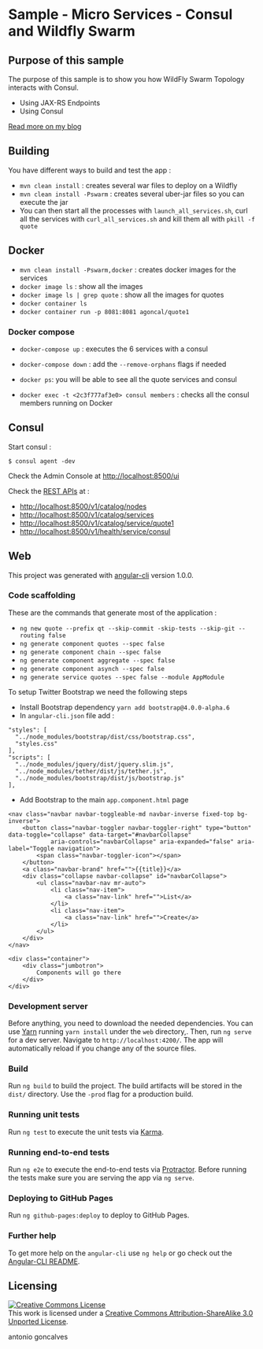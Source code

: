 # Sample - Micro Services - Consul and Wildfly Swarm

## Purpose of this sample

The purpose of this sample is to show you how WildFly Swarm Topology interacts with Consul.

* Using JAX-RS Endpoints
* Using Consul

[Read more on my blog](http://antoniogoncalves.org/2011/01/12/bootstrapping-cdi-in-several-environments/)

## Building

You have different ways to build and test the app : 

* `mvn clean install` : creates several war files to deploy on a Wildfly 
* `mvn clean install -Pswarm` : creates several uber-jar files so you can execute the jar 
* You can then start all the processes with `launch_all_services.sh`, curl all the services with `curl_all_services.sh` and kill them all with `pkill -f quote`

## Docker

* `mvn clean install -Pswarm,docker` : creates docker images for the services 
* `docker image ls` : show all the images
* `docker image ls | grep quote` : show all the images for quotes
* `docker container ls`
* `docker container run -p 8081:8081 agoncal/quote1`

### Docker compose

* `docker-compose up` : executes the 6 services with a consul
* `docker-compose down` : add the `--remove-orphans` flags if needed

* `docker ps`: you will be able to see all the quote services and consul
* `docker exec -t <2c3f777af3e0> consul members` : checks all the consul members running on Docker 


## Consul

Start consul :

    $ consul agent -dev

Check the Admin Console at [http://localhost:8500/ui]()

Check the [REST APIs](https://www.consul.io/docs/agent/http.html) at :

* [http://localhost:8500/v1/catalog/nodes]()
* [http://localhost:8500/v1/catalog/services]()
* [http://localhost:8500/v1/catalog/service/quote1]()
* [http://localhost:8500/v1/health/service/consul]()

## Web

This project was generated with [angular-cli](https://github.com/angular/angular-cli) version 1.0.0.

### Code scaffolding

These are the commands that generate most of the application : 

* `ng new quote --prefix qt --skip-commit -skip-tests --skip-git --routing false`
* `ng generate component quotes --spec false`
* `ng generate component chain --spec false`
* `ng generate component aggregate --spec false`
* `ng generate component asynch --spec false`
* `ng generate service quotes --spec false --module AppModule`

To setup Twitter Bootstrap we need the following steps

* Install Bootstrap dependency `yarn add bootstrap@4.0.0-alpha.6`
* In `angular-cli.json` file add :

```
"styles": [
  "../node_modules/bootstrap/dist/css/bootstrap.css",
  "styles.css"
],
"scripts": [
  "../node_modules/jquery/dist/jquery.slim.js",
  "../node_modules/tether/dist/js/tether.js",
  "../node_modules/bootstrap/dist/js/bootstrap.js"
],
```

* Add Bootstrap to the main `app.component.html` page

```
<nav class="navbar navbar-toggleable-md navbar-inverse fixed-top bg-inverse">
    <button class="navbar-toggler navbar-toggler-right" type="button" data-toggle="collapse" data-target="#navbarCollapse"
            aria-controls="navbarCollapse" aria-expanded="false" aria-label="Toggle navigation">
        <span class="navbar-toggler-icon"></span>
    </button>
    <a class="navbar-brand" href="">{{title}}</a>
    <div class="collapse navbar-collapse" id="navbarCollapse">
        <ul class="navbar-nav mr-auto">
            <li class="nav-item">
                <a class="nav-link" href="">List</a>
            </li>
            <li class="nav-item">
                <a class="nav-link" href="">Create</a>
            </li>
        </ul>
    </div>
</nav>

<div class="container">
    <div class="jumbotron">
        Components will go there
    </div>
</div>
```

### Development server

Before anything, you need to download the needed dependencies. You can use [Yarn](https://yarnpkg.com/) running `yarn install` under the `web` directory,. Then, run `ng serve` for a dev server. Navigate to `http://localhost:4200/`. The app will automatically reload if you change any of the source files.

### Build

Run `ng build` to build the project. The build artifacts will be stored in the `dist/` directory. Use the `-prod` flag for a production build.

### Running unit tests

Run `ng test` to execute the unit tests via [Karma](https://karma-runner.github.io).

### Running end-to-end tests

Run `ng e2e` to execute the end-to-end tests via [Protractor](http://www.protractortest.org/).
Before running the tests make sure you are serving the app via `ng serve`.

### Deploying to GitHub Pages

Run `ng github-pages:deploy` to deploy to GitHub Pages.

### Further help

To get more help on the `angular-cli` use `ng help` or go check out the [Angular-CLI README](https://github.com/angular/angular-cli/blob/master/README.md).

## Licensing

<a rel="license" href="http://creativecommons.org/licenses/by-sa/3.0/"><img alt="Creative Commons License" style="border-width:0" src="http://i.creativecommons.org/l/by-sa/3.0/88x31.png" /></a><br />This work is licensed under a <a rel="license" href="http://creativecommons.org/licenses/by-sa/3.0/">Creative Commons Attribution-ShareAlike 3.0 Unported License</a>.

<div class="footer">
    <span class="footerTitle"><span class="uc">a</span>ntonio <span class="uc">g</span>oncalves</span>
</div>
